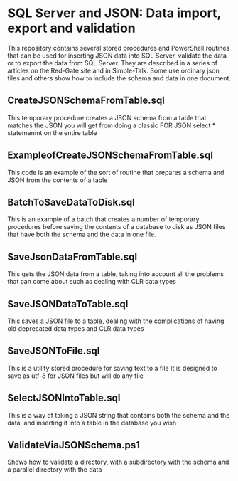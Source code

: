 # SQL Server and JSON: Data import, export and validation

This repository contains several stored procedures and PowerShell routines that can be used for inserting JSON data into SQL Server, validate the data  or to export the data from SQL Server. They are described in a series of articles on the Red-Gate site and in Simple-Talk. Some use ordinary json files and others show how to include the schema and data in one document. 

## CreateJSONSchemaFromTable.sql

This temporary procedure creates a JSON schema from a table that
matches the JSON you will get from doing a 
classic FOR JSON select * statemenmt on the entire table
  
##  ExampleofCreateJSONSchemaFromTable.sql
 
This code is an example of the sort of routine that prepares a schema and JSON from the contents of a table

##  BatchToSaveDataToDisk.sql

This is an example of a batch that creates a number of temporary procedures before saving the contents of a database to disk as JSON files that have both the schema and the data in one file.

##  SaveJsonDataFromTable.sql

This gets the JSON data from a table, taking into account all the problems that can come about such as dealing with CLR data types
  
## SaveJSONDataToTable.sql 

This saves a JSON file to a table, dealing with the complications of having old deprecated data types and CLR data types

##  SaveJSONToFile.sql

This is a utility stored procedure for
saving text to a file It is designed to save
as utf-8 for JSON files but will do any file

##  SelectJSONIntoTable.sql

This is a way of taking a JSON string that contains both the schema
and the data, and inserting it into a table in the database you wish

## ValidateViaJSONSchema.ps1

Shows how to validate a directory, with a subdirectory with the schema and a parallel directory with the data

